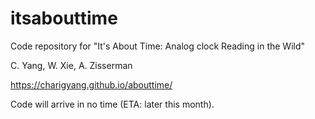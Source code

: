 # itsabouttime
Code repository for "It's About Time: Analog clock Reading in the Wild"

C. Yang, W. Xie, A. Zisserman

https://charigyang.github.io/abouttime/

Code will arrive in no time (ETA: later this month).
